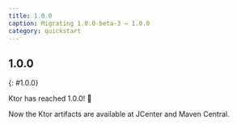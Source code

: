 ```yaml
---
title: 1.0.0
caption: Migrating 1.0.0-beta-3 → 1.0.0
category: quickstart
---
```


## 1.0.0
{: #1.0.0}

Ktor has reached 1.0.0! 🎉

Now the Ktor artifacts are available at JCenter and Maven Central.
